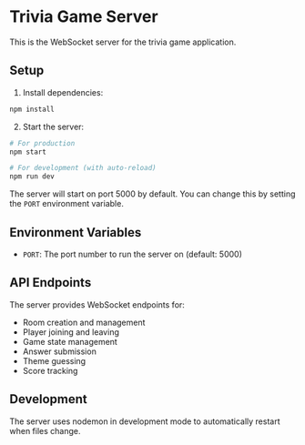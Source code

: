 # Trivia Game Server

This is the WebSocket server for the trivia game application.

## Setup

1. Install dependencies:
```bash
npm install
```

2. Start the server:
```bash
# For production
npm start

# For development (with auto-reload)
npm run dev
```

The server will start on port 5000 by default. You can change this by setting the `PORT` environment variable.

## Environment Variables

- `PORT`: The port number to run the server on (default: 5000)

## API Endpoints

The server provides WebSocket endpoints for:

- Room creation and management
- Player joining and leaving
- Game state management
- Answer submission
- Theme guessing
- Score tracking

## Development

The server uses nodemon in development mode to automatically restart when files change. 